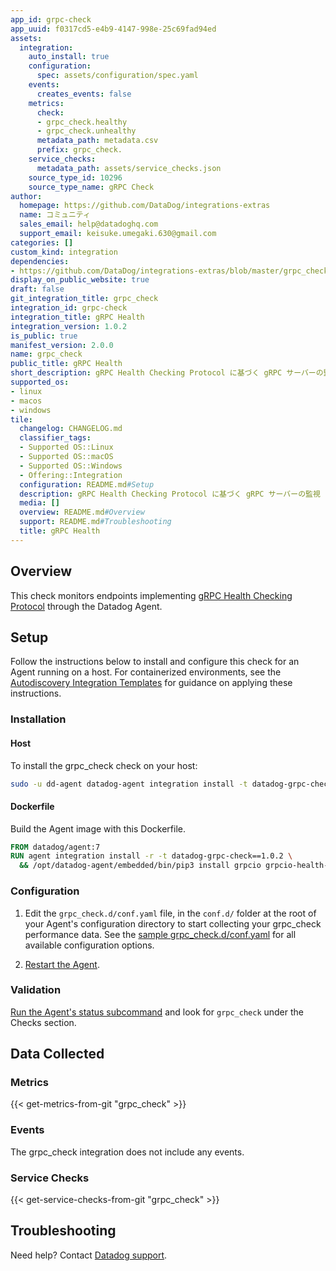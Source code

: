 ```yaml
---
app_id: grpc-check
app_uuid: f0317cd5-e4b9-4147-998e-25c69fad94ed
assets:
  integration:
    auto_install: true
    configuration:
      spec: assets/configuration/spec.yaml
    events:
      creates_events: false
    metrics:
      check:
      - grpc_check.healthy
      - grpc_check.unhealthy
      metadata_path: metadata.csv
      prefix: grpc_check.
    service_checks:
      metadata_path: assets/service_checks.json
    source_type_id: 10296
    source_type_name: gRPC Check
author:
  homepage: https://github.com/DataDog/integrations-extras
  name: コミュニティ
  sales_email: help@datadoghq.com
  support_email: keisuke.umegaki.630@gmail.com
categories: []
custom_kind: integration
dependencies:
- https://github.com/DataDog/integrations-extras/blob/master/grpc_check/README.md
display_on_public_website: true
draft: false
git_integration_title: grpc_check
integration_id: grpc-check
integration_title: gRPC Health
integration_version: 1.0.2
is_public: true
manifest_version: 2.0.0
name: grpc_check
public_title: gRPC Health
short_description: gRPC Health Checking Protocol に基づく gRPC サーバーの監視
supported_os:
- linux
- macos
- windows
tile:
  changelog: CHANGELOG.md
  classifier_tags:
  - Supported OS::Linux
  - Supported OS::macOS
  - Supported OS::Windows
  - Offering::Integration
  configuration: README.md#Setup
  description: gRPC Health Checking Protocol に基づく gRPC サーバーの監視
  media: []
  overview: README.md#Overview
  support: README.md#Troubleshooting
  title: gRPC Health
---
```


<!--  SOURCED FROM https://github.com/DataDog/integrations-extras -->


## Overview

This check monitors endpoints implementing [gRPC Health Checking Protocol][1] through the Datadog Agent.

## Setup

Follow the instructions below to install and configure this check for an Agent running on a host. For containerized environments, see the [Autodiscovery Integration Templates][2] for guidance on applying these instructions.

### Installation

#### Host

To install the grpc_check check on your host:

```bash
sudo -u dd-agent datadog-agent integration install -t datadog-grpc-check==1.0.2
```

#### Dockerfile

Build the Agent image with this Dockerfile.

```Dockerfile
FROM datadog/agent:7
RUN agent integration install -r -t datadog-grpc-check==1.0.2 \
  && /opt/datadog-agent/embedded/bin/pip3 install grpcio grpcio-health-checking
```

### Configuration

1. Edit the `grpc_check.d/conf.yaml` file, in the `conf.d/` folder at the root of your Agent's configuration directory to start collecting your grpc_check performance data. See the [sample grpc_check.d/conf.yaml][3] for all available configuration options.

2. [Restart the Agent][4].

### Validation

[Run the Agent's status subcommand][5] and look for `grpc_check` under the Checks section.

## Data Collected

### Metrics
{{< get-metrics-from-git "grpc_check" >}}


### Events

The grpc_check integration does not include any events.

### Service Checks
{{< get-service-checks-from-git "grpc_check" >}}


## Troubleshooting

Need help? Contact [Datadog support][8].

[1]: https://github.com/grpc/grpc/blob/master/doc/health-checking.md
[2]: https://docs.datadoghq.com/ja/agent/kubernetes/integrations/
[3]: https://github.com/DataDog/integrations-extras/blob/master/grpc_check/datadog_checks/grpc_check/data/conf.yaml.example
[4]: https://docs.datadoghq.com/ja/agent/guide/agent-commands/#start-stop-and-restart-the-agent
[5]: https://docs.datadoghq.com/ja/agent/guide/agent-commands/#agent-status-and-information
[6]: https://github.com/DataDog/integrations-extras/blob/master/grpc_check/metadata.csv
[7]: https://github.com/DataDog/integrations-extras/blob/master/grpc_check/assets/service_checks.json
[8]: help@datadoghq.com